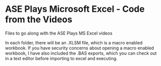 # ASE Plays Microsoft Excel - Code from the Videos
Files to go along with the ASE Plays MS Excel videos

In each folder, there will be an .XLSM file, which is a macro enabled workbook. If you have security concerns about opening a macro enabled workbook, I have also included the .BAS exports, which you can check out in a text editor before importing to excel and executing.
